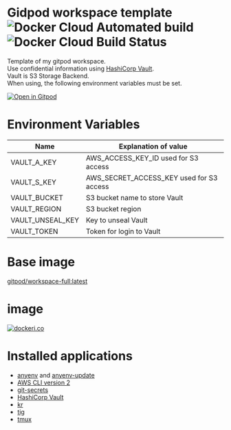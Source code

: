 # Gidpod workspace template ![Docker Cloud Automated build](https://img.shields.io/docker/cloud/automated/ricordanza/gitpod) ![Docker Cloud Build Status](https://img.shields.io/docker/cloud/build/ricordanza/gitpod)

Template of my gitpod workspace.  
Use confidential information using [HashiCorp Vault](https://www.vaultproject.io/).  
Vault is S3 Storage Backend.  
When using, the following environment variables must be set.  

[![Open in Gitpod](https://gitpod.io/button/open-in-gitpod.svg)](https://gitpod.io/from-referrer/)

# Environment Variables
|  Name  |  Explanation of value   |
| ---- | ---- |
|  VAULT_A_KEY  |  AWS_ACCESS_KEY_ID used for S3 access  |
|  VAULT_S_KEY  |  AWS_SECRET_ACCESS_KEY used for S3 access  |
|  VAULT_BUCKET  |  S3 bucket name to store Vault  |
|  VAULT_REGION  |  S3 bucket region  |
|  VAULT_UNSEAL_KEY  |  Key to unseal Vault  |
|  VAULT_TOKEN  |  Token for login to Vault  |

# Base image
[gitpod/workspace-full:latest](https://hub.docker.com/r/gitpod/workspace-full)

# image
[![dockeri.co](https://dockeri.co/image/ricordanza/gitpod)](https://hub.docker.com/r/ricordanza/gitpod)

# Installed applications
- [anyenv](https://github.com/anyenv/anyenv) and [anyenv-update](https://github.com/znz/anyenv-update)
- [AWS CLI version 2](https://docs.aws.amazon.com/cli/latest/userguide/install-cliv2-linux.html)
- [git-secrets](https://github.com/awslabs/git-secrets.git)
- [HashiCorp Vault](https://www.vaultproject.io/)
- [kr](https://krypt.co/docs/start/installation.html)
- [tig](https://jonas.github.io/tig/)
- [tmux](https://github.com/tmux/tmux)
